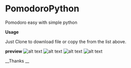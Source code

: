 # PomodoroPython
Pomodoro easy with simple python

**Usage**

Just Clone to download file or copy the from the list above.

**preview**
![alt text](https://i.imgur.com/fwFkGSG.png "Start Menu")
![alt text](https://i.imgur.com/jA2BwtC.png "starting")
![alt text](https://i.imgur.com/PEY5lNP.png "adding some")
![alt text](https://i.imgur.com/XJvgaug.png "showing list")

__Thanks __

